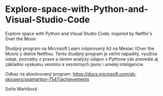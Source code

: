 # Explore-space-with-Python-and-Visual-Studio-Code
Explore space with Python and Visual Studio Code; inspired by Netflix's Over the Moon

Študijný program na Microsoft Learn inšpirovaný Až na Mesiac (Over the Moon) z dielne Netflixu. Tento študijný program je veľmi nápaditý, využíva údaje, poznatky z praxe a okrem analýzy údajov v Pythone vás prevedie aj základmi výskumu vesmíru a vesmírnych javov i umelej inteligencie.

Odkaz na absolvovaný program: https://docs.microsoft.com/sk-sk/users/soamartiov-7547/achievements

Soňa Martišová
